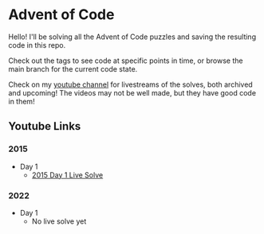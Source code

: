 # Advent of Code

Hello! I'll be solving all the Advent of Code puzzles and saving the resulting code in this repo.

Check out the tags to see code at specific points in time, or browse the main branch for the current
code state.

Check on my [youtube channel][youtube-channel] for livestreams of the solves, both archived and upcoming!
The videos may not be well made, but they have good code in them!

## Youtube Links

### 2015

* Day 1
  * [2015 Day 1 Live Solve](https://www.youtube.com/watch?v=jioKQtQO1QE)

### 2022

* Day 1
  * No live solve yet

[youtube-channel]: https://www.youtube.com/channel/UC5ajZHgJwh8ZUgxQ91Mq7zw "Freetime Programmer Youtube Channel"
